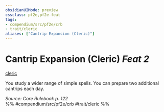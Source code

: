 ```yaml
---
obsidianUIMode: preview
cssclass: pf2e,pf2e-feat
tags:
- compendium/src/pf2e/crb
- trait/cleric
aliases: ["Cantrip Expansion (Cleric)"]
---
```

# Cantrip Expansion (Cleric)  *Feat 2*  
[cleric](../../rules/traits/cleric.md)  


You study a wider range of simple spells. You can prepare two additional cantrips each day.

*Source: Core Rulebook p. 122*  
%% #compendium/src/pf2e/crb #trait/cleric %%